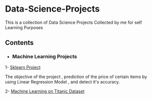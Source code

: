 # Data-Science-Projects
This is  a collection of Data Science Projects Collected by me for self Learning Purposes

## Contents

* ### Machine Learning Projects
1- [Sklearn Project](https://github.com/DareenAtta/Data-Science-Projects/blob/main/_Sklearn%20Project.ipynb)

The objective of the project , prediction of the price of certain items by using Linear Regression Model , and detect it's accuracy.


2- [Machine Learning on Titanic Dataset]()

